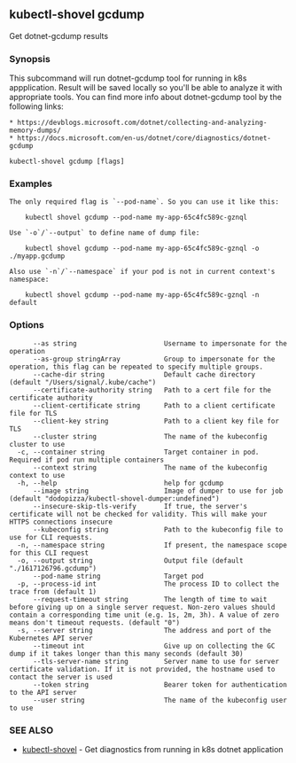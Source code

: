 ## kubectl-shovel gcdump

Get dotnet-gcdump results

### Synopsis

This subcommand will run dotnet-gcdump tool for running in k8s appplication.
Result will be saved locally so you'll be able to analyze it with appropriate tools.
You can find more info about dotnet-gcdump tool by the following links:

	* https://devblogs.microsoft.com/dotnet/collecting-and-analyzing-memory-dumps/
	* https://docs.microsoft.com/en-us/dotnet/core/diagnostics/dotnet-gcdump

```
kubectl-shovel gcdump [flags]
```

### Examples

```
The only required flag is `--pod-name`. So you can use it like this:

	kubectl shovel gcdump --pod-name my-app-65c4fc589c-gznql

Use `-o`/`--output` to define name of dump file:

	kubectl shovel gcdump --pod-name my-app-65c4fc589c-gznql -o ./myapp.gcdump

Also use `-n`/`--namespace` if your pod is not in current context's namespace:

	kubectl shovel gcdump --pod-name my-app-65c4fc589c-gznql -n default
```

### Options

```
      --as string                      Username to impersonate for the operation
      --as-group stringArray           Group to impersonate for the operation, this flag can be repeated to specify multiple groups.
      --cache-dir string               Default cache directory (default "/Users/signal/.kube/cache")
      --certificate-authority string   Path to a cert file for the certificate authority
      --client-certificate string      Path to a client certificate file for TLS
      --client-key string              Path to a client key file for TLS
      --cluster string                 The name of the kubeconfig cluster to use
  -c, --container string               Target container in pod. Required if pod run multiple containers
      --context string                 The name of the kubeconfig context to use
  -h, --help                           help for gcdump
      --image string                   Image of dumper to use for job (default "dodopizza/kubectl-shovel-dumper:undefined")
      --insecure-skip-tls-verify       If true, the server's certificate will not be checked for validity. This will make your HTTPS connections insecure
      --kubeconfig string              Path to the kubeconfig file to use for CLI requests.
  -n, --namespace string               If present, the namespace scope for this CLI request
  -o, --output string                  Output file (default "./1617126796.gcdump")
      --pod-name string                Target pod
  -p, --process-id int                 The process ID to collect the trace from (default 1)
      --request-timeout string         The length of time to wait before giving up on a single server request. Non-zero values should contain a corresponding time unit (e.g. 1s, 2m, 3h). A value of zero means don't timeout requests. (default "0")
  -s, --server string                  The address and port of the Kubernetes API server
      --timeout int                    Give up on collecting the GC dump if it takes longer than this many seconds (default 30)
      --tls-server-name string         Server name to use for server certificate validation. If it is not provided, the hostname used to contact the server is used
      --token string                   Bearer token for authentication to the API server
      --user string                    The name of the kubeconfig user to use
```

### SEE ALSO

* [kubectl-shovel](kubectl-shovel.md)	 - Get diagnostics from running in k8s dotnet application

